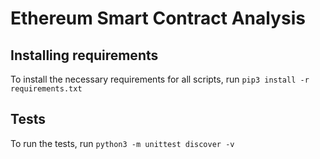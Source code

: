 # Ethereum Smart Contract Analysis

## Installing requirements
To install the necessary requirements for all scripts, run `pip3 install -r requirements.txt`

## Tests
To run the tests, run `python3 -m unittest discover -v`
